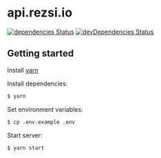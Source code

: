 # api.rezsi.io

[![dependencies Status](https://david-dm.org/balintsoos/api.rezsi.io/status.svg)](https://david-dm.org/balintsoos/api.rezsi.io)
[![devDependencies Status](https://david-dm.org/balintsoos/api.rezsi.io/dev-status.svg)](https://david-dm.org/balintsoos/api.rezsi.io?type=dev)

## Getting started

Install [yarn](https://yarnpkg.com/en/docs/install)

Install dependencies:
```sh
$ yarn
```

Set environment variables:
```sh
$ cp .env.example .env
```

Start server:
```sh
$ yarn start
```
